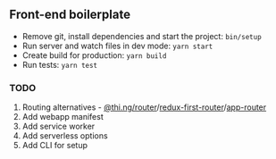 ## Front-end boilerplate

+ Remove git, install dependencies and start the project: `bin/setup`
+ Run server and watch files in dev mode: `yarn start`
+ Create build for production: `yarn build`
+ Run tests: `yarn test`

### TODO
1. Routing alternatives - [@thi.ng/router](https://github.com/thi-ng/umbrella/tree/master/packages/router)/[redux-first-router](https://github.com/faceyspacey/redux-first-router)/[app-router](https://github.com/erikringsmuth/app-router)
2. Add webapp manifest 
3. Add service worker   
4. Add serverless options
5. Add CLI for setup
